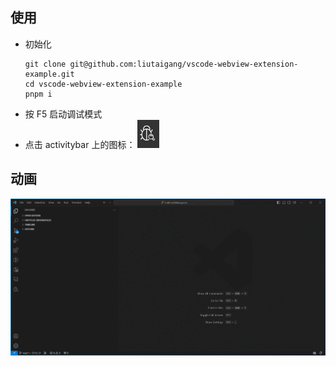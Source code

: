 ## 使用
- 初始化
  ```
  git clone git@github.com:liutaigang/vscode-webview-extension-example.git
  cd vscode-webview-extension-example
  pnpm i
  ```
- 按 F5 启动调试模式
- 点击 activitybar 上的图标： ![](./../../assets/activitybar-icon.png)

## 动画
![](./../../assets/usage-example.gif)
